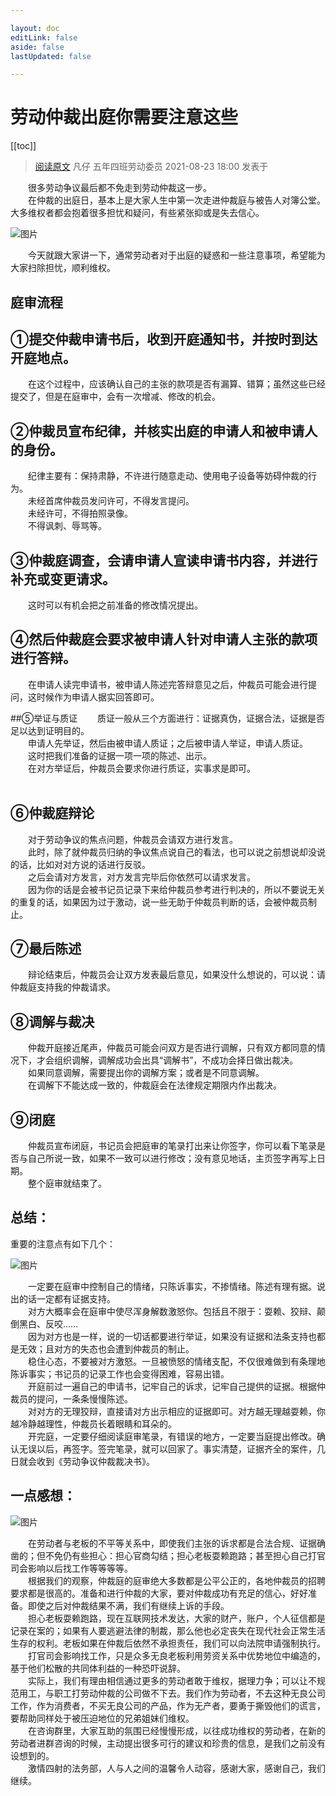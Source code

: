 ```yaml
---

layout: doc
editLink: false
aside: false
lastUpdated: false

---
```


# 劳动仲裁出庭你需要注意这些

[[toc]]

> [阅读原文](https://mp.weixin.qq.com/s/T1sp2N5P3Vyy-IzirhgMxA) 凡仔  五年四班劳动委员 2021-08-23 18:00 发表于

&emsp;&emsp;很多劳动争议最后都不免走到劳动仲裁这一步。<br>
&emsp;&emsp;在仲裁的出庭日，基本上是大家人生中第一次走进仲裁庭与被告人对簿公堂。大多维权者都会抱着很多担忧和疑问，有些紧张抑或是失去信心。

![图片](https://proxy-prod.omnivore-image-cache.app/0x0,stFIBn1x026291z0hX-TiwEna7_JYf_YpYtggMyGR-bk/https://mmbiz.qpic.cn/mmbiz_png/0FszF75H5VibLc4fzwfQEbfrkF4e7SNRH8m2xmtT5rPbcgTWTyqVB3ycxmvfq7icTRTtpX2d4xJKcYwSLvmxUmaw/640?wx_fmt=png)

&emsp;&emsp;今天就跟大家讲一下，通常劳动者对于出庭的疑惑和一些注意事项，希望能为大家扫除担忧，顺利维权。

## 庭审流程

## ①提交仲裁申请书后，收到开庭通知书，并按时到达开庭地点。
&emsp;&emsp;在这个过程中，应该确认自己的主张的款项是否有漏算、错算；虽然这些已经提交了，但是在庭审中，会有一次增减、修改的机会。

## ②仲裁员宣布纪律，并核实出庭的申请人和被申请人的身份。
&emsp;&emsp;纪律主要有：保持肃静，不许进行随意走动、使用电子设备等妨碍仲裁的行为。<br>
&emsp;&emsp;未经首席仲裁员发问许可，不得发言提问。<br>
&emsp;&emsp;未经许可，不得拍照录像。<br>
&emsp;&emsp;不得讽刺、辱骂等。

## ③仲裁庭调查，会请申请人宣读申请书内容，并进行补充或变更请求。
&emsp;&emsp;这时可以有机会把之前准备的修改情况提出。

## ④然后仲裁庭会要求被申请人针对申请人主张的款项进行答辩。
&emsp;&emsp;在申请人读完申请书，被申请人陈述完答辩意见之后，仲裁员可能会进行提问，这时候作为申请人据实回答即可。

##⑤举证与质证
&emsp;&emsp;质证一般从三个方面进行：证据真伪，证据合法，证据是否足以达到证明目的。<br>
&emsp;&emsp;申请人先举证，然后由被申请人质证；之后被申请人举证，申请人质证。<br>
&emsp;&emsp;这时把我们准备的证据一项一项的陈述、出示。<br>
&emsp;&emsp;在对方举证后，仲裁员会要求你进行质证，实事求是即可。<br><br>

## ⑥仲裁庭辩论
&emsp;&emsp;对于劳动争议的焦点问题，仲裁员会请双方进行发言。<br>
&emsp;&emsp;此时，除了就仲裁员归纳的争议焦点说自己的看法，也可以说之前想说却没说的话，比如对对方说的话进行反驳。<br>
&emsp;&emsp;之后会请对方发言，对方发言完毕后你依然可以请求发言。<br>
&emsp;&emsp;因为你的话是会被书记员记录下来给仲裁员参考进行判决的，所以不要说无关的重复的话，如果因为过于激动，说一些无助于仲裁员判断的话，会被仲裁员制止。

## ⑦最后陈述
&emsp;&emsp;辩论结束后，仲裁员会让双方发表最后意见，如果没什么想说的，可以说：请仲裁庭支持我的仲裁请求。

## ⑧调解与裁决
&emsp;&emsp;仲裁开庭接近尾声，仲裁员可能会问双方是否进行调解，只有双方都同意的情况下，才会组织调解，调解成功会出具“调解书”，不成功会择日做出裁决。<br>
&emsp;&emsp;如果同意调解，需要提出你的调解方案；或者是不同意调解。<br>
&emsp;&emsp;在调解下不能达成一致的，仲裁庭会在法律规定期限内作出裁决。<br>

## ⑨闭庭
&emsp;&emsp;仲裁员宣布闭庭，书记员会把庭审的笔录打出来让你签字，你可以看下笔录是否与自己所说一致，如果不一致可以进行修改；没有意见地话，主页签字再写上日期。<br>
&emsp;&emsp;整个庭审就结束了。

## **总结：**

重要的注意点有如下几个：

![图片](https://proxy-prod.omnivore-image-cache.app/0x0,skgrtA9bXZQS_0RcPjt90zUeYQ87y0LvjokljFoW0s6c/https://mmbiz.qpic.cn/mmbiz_png/0FszF75H5VibLc4fzwfQEbfrkF4e7SNRHunyriaFhnia083ibsxibRJP0r2ibJnA8bNPpUdOSAKicBPr7wtEs25XTvEjQ/640?wx_fmt=png)

  
&emsp;&emsp;一定要在庭审中控制自己的情绪，只陈诉事实，不掺情绪。陈述有理有据。说出的话一定都有证据支持。<br>
&emsp;&emsp;对方大概率会在庭审中使尽浑身解数激怒你。包括且不限于：耍赖、狡辩、颠倒黑白、反咬……<br>
&emsp;&emsp;因为对方也是一样，说的一切话都要进行举证，如果没有证据和法条支持也都是无效；且对方的失态也会遭到仲裁员的制止。<br>
&emsp;&emsp;稳住心态，不要被对方激怒。一旦被愤怒的情绪支配，不仅很难做到有条理地陈诉事实；书记员的记录工作也会变得困难，容易出错。<br>
&emsp;&emsp;开庭前过一遍自己的申请书，记牢自己的诉求，记牢自己提供的证据。根据仲裁员的提问，一条条慢慢陈述。<br>
&emsp;&emsp;对对方的无理狡辩，直接请对方出示相应的证据即可。对方越无理越耍赖，你越冷静越理性，仲裁员长着眼睛和耳朵的。<br>
&emsp;&emsp;开完庭，一定要仔细阅读庭审笔录，有错误的地方，一定要当庭提出修改。确认无误以后，再签字。签完笔录，就可以回家了。事实清楚，证据齐全的案件，几日就会收到《劳动争议仲裁裁决书》。

## 一点感想：

![图片](https://proxy-prod.omnivore-image-cache.app/0x0,s6sNuooXMAPYLon8ZXkPAESYUhLTXBAAkkk_ae_i3gPE/https://mmbiz.qpic.cn/mmbiz_png/0FszF75H5VibLc4fzwfQEbfrkF4e7SNRHdX5JExo3eer8l55tNnhRS7YTbGQJnw6Ot2D9j1icDw1I5Wr8uynpFrA/640?wx_fmt=png)

&emsp;&emsp;在劳动者与老板的不平等关系中，即使我们主张的诉求都是合法合规、证据确凿的；但不免仍有些担心：担心官商勾结；担心老板耍赖跑路；甚至担心自己打官司会影响以后找工作等等等等。<br>
&emsp;&emsp;根据我们的观察，仲裁庭的庭审绝大多数都是公平公正的，各地仲裁员的招聘要求都是很高的。准备和进行仲裁的大家，要对仲裁成功有充足的信心，好好准备。即使之后对仲裁结果不满，我们有继续上诉的手段。<br>
&emsp;&emsp;担心老板耍赖跑路，现在互联网技术发达，大家的财产，账户，个人征信都是记录在案的；如果有人要逃避法律的制裁，那么他也必定丧失在现代社会正常生活生存的权利。老板如果在仲裁后依然不承担责任，我们可以向法院申请强制执行。<br>
&emsp;&emsp;打官司会影响找工作，只是众多无良老板利用劳资关系中优势地位中编造的，基于他们松散的共同体利益的一种恐吓说辞。<br>
&emsp;&emsp;实际上，我们有理由相信通过更多的劳动者敢于维权，据理力争；可以让不规范用工，与职工打劳动仲裁的公司做不下去。我们作为劳动者，不去这种无良公司工作，作为消费者，不买无良公司的产品，作为无产者，要勇于撕毁他们的谎言，要帮助同样处于被压迫地位的兄弟姐妹们维权。<br>
&emsp;&emsp;在咨询群里，大家互助的氛围已经慢慢形成，以往成功维权的劳动者，在新的劳动者进群咨询的时候，主动提出很多可行的建议和珍贵的信息，是我们之前没有设想到的。<br>
&emsp;&emsp;激情四射的法务部，人与人之间的温馨令人动容，感谢大家，感谢自己，我们继续。
